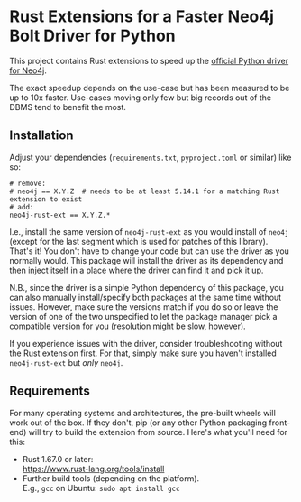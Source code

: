 # Rust Extensions for a Faster Neo4j Bolt Driver for Python

This project contains Rust extensions to speed up the [official Python driver for Neo4j](https://github.com/neo4j/neo4j-python-driver).

The exact speedup depends on the use-case but has been measured to be up to 10x faster.
Use-cases moving only few but big records out of the DBMS tend to benefit the most.


## Installation
Adjust your dependencies (`requirements.txt`, `pyproject.toml` or similar) like so:
```
# remove:
# neo4j == X.Y.Z  # needs to be at least 5.14.1 for a matching Rust extension to exist
# add:
neo4j-rust-ext == X.Y.Z.*
```

I.e., install the same version of `neo4j-rust-ext` as you would install of `neo4j` (except for the last segment which is used for patches of this library).  
That's it!
You don't have to change your code but can use the driver as you normally would.
This package will install the driver as its dependency and then inject itself in a place where the driver can find it and pick it up.

N.B., since the driver is a simple Python dependency of this package, you can also manually install/specify both packages at the same time without issues.
However, make sure the versions match if you do so or leave the version of one of the two unspecified to let the package manager pick a compatible version for you (resolution might be slow, however).

If you experience issues with the driver, consider troubleshooting without the Rust extension first.
For that, simply make sure you haven't installed `neo4j-rust-ext` but *only* `neo4j`.


## Requirements
For many operating systems and architectures, the pre-built wheels will work out of the box.
If they don't, pip (or any other Python packaging front-end) will try to build the extension from source.
Here's what you'll need for this:
 * Rust 1.67.0 or later:  
   https://www.rust-lang.org/tools/install
 * Further build tools (depending on the platform).  
   E.g., `gcc` on Ubuntu: `sudo apt install gcc`
